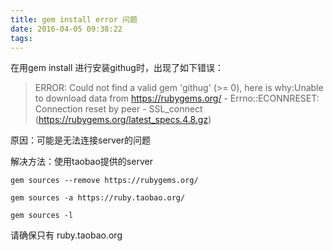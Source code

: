 ```yaml
---
title: gem install error 问题
date: 2016-04-05 09:38:22
tags:
---
```

在用gem install 进行安装githug时，出现了如下错误：
> ERROR:  Could not find a valid gem 'githug' (>= 0), here is why:Unable to download data from https://rubygems.org/ - Errno::ECONNRESET: Connection reset by peer - SSL_connect (https://rubygems.org/latest_specs.4.8.gz)

原因：可能是无法连接server的问题

解决方法：使用taobao提供的server

```
gem sources --remove https://rubygems.org/

gem sources -a https://ruby.taobao.org/

gem sources -l

```
请确保只有 ruby.taobao.org
